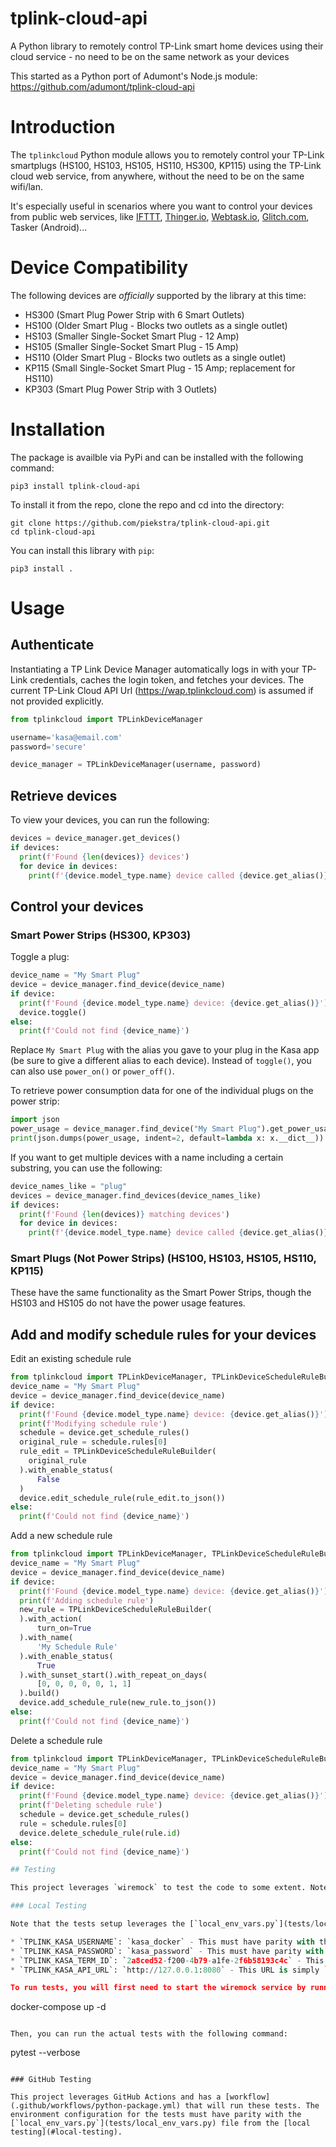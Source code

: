 # tplink-cloud-api
A Python library to remotely control TP-Link smart home devices using their cloud service - no need to be on the same network as your devices

This started as a Python port of Adumont's Node.js module:
https://github.com/adumont/tplink-cloud-api

# Introduction

The `tplinkcloud` Python module allows you to remotely control your TP-Link smartplugs (HS100, HS103, HS105, HS110, HS300, KP115) using the TP-Link cloud web service, from anywhere, without the need to be on the same wifi/lan.

It's especially useful in scenarios where you want to control your devices from public web services, like [IFTTT](https://ifttt.com/), [Thinger.io](https://thinger.io/), [Webtask.io](https://webtask.io/), [Glitch.com](http://glitch.com/), Tasker (Android)...

# Device Compatibility

The following devices are _officially_ supported by the library at this time:
* HS300 (Smart Plug Power Strip with 6 Smart Outlets)
* HS100 (Older Smart Plug - Blocks two outlets as a single outlet)
* HS103 (Smaller Single-Socket Smart Plug - 12 Amp)
* HS105 (Smaller Single-Socket Smart Plug - 15 Amp)
* HS110 (Older Smart Plug - Blocks two outlets as a single outlet)
* KP115 (Small Single-Socket Smart Plug - 15 Amp; replacement for HS110)
* KP303 (Smart Plug Power Strip with 3 Outlets)

# Installation

The package is availble via PyPi and can be installed with the following command:
```
pip3 install tplink-cloud-api
```

To install it from the repo, clone the repo and cd into the directory:

```
git clone https://github.com/piekstra/tplink-cloud-api.git
cd tplink-cloud-api
```

You can install this library with `pip`:

```
pip3 install .
```

# Usage

## Authenticate

Instantiating a TP Link Device Manager automatically logs in with your TP-Link credentials, caches the login token, and fetches your devices. The current TP-Link Cloud API Url (https://wap.tplinkcloud.com) is assumed if not provided explicitly.

```python
from tplinkcloud import TPLinkDeviceManager

username='kasa@email.com'
password='secure'

device_manager = TPLinkDeviceManager(username, password)
```

## Retrieve devices

To view your devices, you can run the following:

```python
devices = device_manager.get_devices()
if devices:
  print(f'Found {len(devices)} devices')
  for device in devices:
    print(f'{device.model_type.name} device called {device.get_alias()}')
```

## Control your devices

### Smart Power Strips (HS300, KP303)

Toggle a plug:

```python
device_name = "My Smart Plug"
device = device_manager.find_device(device_name)
if device:
  print(f'Found {device.model_type.name} device: {device.get_alias()}')
  device.toggle()
else:  
  print(f'Could not find {device_name}')
```

Replace `My Smart Plug` with the alias you gave to your plug in the Kasa app (be sure to give a different alias to each device). Instead of `toggle()`, you can also use `power_on()` or `power_off()`.

To retrieve power consumption data for one of the individual plugs on the power strip:

```python
import json
power_usage = device_manager.find_device("My Smart Plug").get_power_usage()
print(json.dumps(power_usage, indent=2, default=lambda x: x.__dict__))
```

If you want to get multiple devices with a name including a certain substring, you can use the following:

```python
device_names_like = "plug"
devices = device_manager.find_devices(device_names_like)
if devices:
  print(f'Found {len(devices)} matching devices')
  for device in devices:
    print(f'{device.model_type.name} device called {device.get_alias()}')
```

### Smart Plugs (Not Power Strips) (HS100, HS103, HS105, HS110, KP115)

These have the same functionality as the Smart Power Strips, though the HS103 and HS105 do not have the power usage features.

## Add and modify schedule rules for your devices

Edit an existing schedule rule

```python
from tplinkcloud import TPLinkDeviceManager, TPLinkDeviceScheduleRuleBuilder
device_name = "My Smart Plug"
device = device_manager.find_device(device_name)
if device:
  print(f'Found {device.model_type.name} device: {device.get_alias()}')
  print(f'Modifying schedule rule')
  schedule = device.get_schedule_rules()
  original_rule = schedule.rules[0]
  rule_edit = TPLinkDeviceScheduleRuleBuilder(
    original_rule
  ).with_enable_status(
      False
  )
  device.edit_schedule_rule(rule_edit.to_json())
else:  
  print(f'Could not find {device_name}')
```

Add a new schedule rule

```python
from tplinkcloud import TPLinkDeviceManager, TPLinkDeviceScheduleRuleBuilder
device_name = "My Smart Plug"
device = device_manager.find_device(device_name)
if device:
  print(f'Found {device.model_type.name} device: {device.get_alias()}')
  print(f'Adding schedule rule')
  new_rule = TPLinkDeviceScheduleRuleBuilder(
  ).with_action(
      turn_on=True
  ).with_name(
      'My Schedule Rule'
  ).with_enable_status(
      True
  ).with_sunset_start().with_repeat_on_days(
      [0, 0, 0, 0, 0, 1, 1]
  ).build()
  device.add_schedule_rule(new_rule.to_json())
else:  
  print(f'Could not find {device_name}')
```

Delete a schedule rule

```python
from tplinkcloud import TPLinkDeviceManager, TPLinkDeviceScheduleRuleBuilder
device_name = "My Smart Plug"
device = device_manager.find_device(device_name)
if device:
  print(f'Found {device.model_type.name} device: {device.get_alias()}')
  print(f'Deleting schedule rule')
  schedule = device.get_schedule_rules()
  rule = schedule.rules[0]
  device.delete_schedule_rule(rule.id)
else:  
  print(f'Could not find {device_name}')

## Testing

This project leverages `wiremock` to test the code to some extent. Note this will not protect the project from changes that TP-Link makes to their API, but instead verifies that the existing code functions consistently as written.

### Local Testing 

Note that the tests setup leverages the [`local_env_vars.py`](tests/local_env_vars.py) file. The values for those environment variables need to be set based on the following:

* `TPLINK_KASA_USERNAME`: `kasa_docker` - This must have parity with the `login` `body` specified in [`tests/wiremock/mappings/login_request.json`](tests/wiremock/mappings/login_request.json)
* `TPLINK_KASA_PASSWORD`: `kasa_password` - This must have parity with the `login` `body` specified in [`tests/wiremock/mappings/login_request.json`](tests/wiremock/mappings/login_request.json)
* `TPLINK_KASA_TERM_ID`: `2a8ced52-f200-4b79-a1fe-2f6b58193c4c` - This must be a UUID V4 string and must have parity with the `login` `body` specified in [`tests/wiremock/mappings/login_request.json`](tests/wiremock/mappings/login_request.json). It must also match the `termID` query parameter in all mocked requests found [here](tests/wiremock/mappings)
* `TPLINK_KASA_API_URL`: `http://127.0.0.1:8080` - This URL is simply `http://127.0.0.1` but the url port must have parity with the [`docker-compose.yaml`](docker-compose.yaml) wiremock service's exposed http `port`. 

To run tests, you will first need to start the wiremock service by running:

```
docker-compose up -d
```

Then, you can run the actual tests with the following command:

```
pytest --verbose
```

### GitHub Testing

This project leverages GitHub Actions and has a [workflow](.github/workflows/python-package.yml) that will run these tests. The environment configuration for the tests must have parity with the [`local_env_vars.py`](tests/local_env_vars.py) file from the [local testing](#local-testing).
